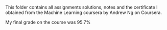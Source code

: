 This folder contains all assignments solutions, notes and the certificate I obtained from the Machine Learning coursera by Andrew Ng on Coursera.

My final grade on the course was 95.7%
